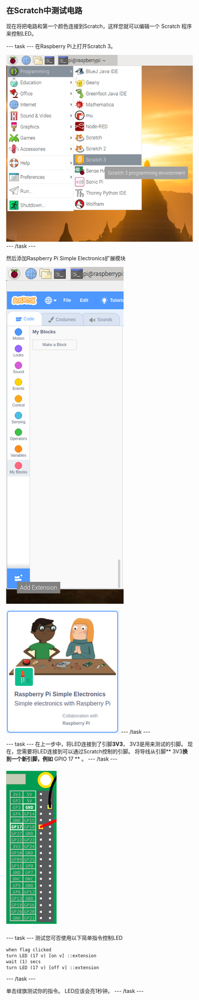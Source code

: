 ## 在Scratch中测试电路

现在将把电路和第一个颜色连接到Scratch，这样您就可以编辑一个 Scratch 程序来控制LED。

\--- task \--- 在Raspberry Pi上打开Scratch 3。

![开启scratch](images/open-scratch.png) \--- /task \---

然后添加Raspberry Pi Simple Electronics扩展模块

![添加扩展组件](images/add-extension.png)

![基础电子产品](images/simple-electronics.png) \--- /task \---

\--- task \--- 在上一步中，将LED连接到了引脚**3V3**， 3V3是用来测试的引脚。 现在，您需要将LED连接到可以通过Scratch控制的引脚。 将导线从引脚** 3V3**换到一个新引脚，例如** GPIO 17 ** 。 \--- /task \---

![移动引脚](images/movepin.png)

\--- task \--- 测试您可否使用以下简单指令控制LED

```blocks3
when flag clicked
turn LED (17 v) [on v] ::extension
wait (1) secs
turn LED (17 v) [off v] ::extension
```

\--- /task \---

单击绿旗测试你的指令。 LED应该会亮1秒钟。 \--- /task \---